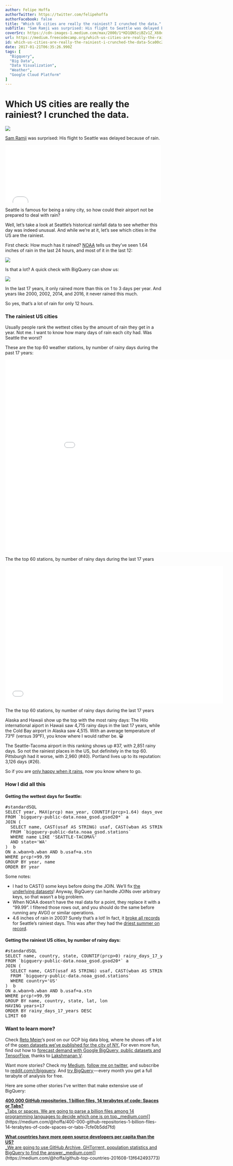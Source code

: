 ```yaml
---
author: Felipe Hoffa
authorTwitter: https://twitter.com/felipehoffa
authorFacebook: false
title: "Which US cities are really the rainiest? I crunched the data."
subTitle: "Sam Ramji was surprised: His flight to Seattle was delayed because of rain...."
coverSrc: https://cdn-images-1.medium.com/max/2000/1*KD1QN5ziBZv1Z_X60obKZw.jpeg
url: https://medium.freecodecamp.org/which-us-cities-are-really-the-rainiest-i-crunched-the-data-5ca00c2848d9
id: which-us-cities-are-really-the-rainiest-i-crunched-the-data-5ca00c2848d9
date: 2017-01-21T06:35:26.990Z
tags: [
  "Bigquery",
  "Big Data",
  "Data Visualization",
  "Weather",
  "Google Cloud Platform"
]
---
```

# Which US cities are really the rainiest? I crunched the data.







![](https://cdn-images-1.medium.com/max/2000/1*KD1QN5ziBZv1Z_X60obKZw.jpeg)







[Sam Ramji](https://medium.com/@sramji) was surprised: His flight to Seattle was delayed because of rain.





<iframe data-width="500" data-height="185" width="500" height="185" src="/media/845ea37f81b44159862c9e6edc0d081c?postId=5ca00c2848d9" data-media-id="845ea37f81b44159862c9e6edc0d081c" data-thumbnail="https://i.embed.ly/1/image?url=https%3A%2F%2Fpbs.twimg.com%2Fprofile_images%2F2803210971%2F0779a7084707fe34bcd21d4ccbe1b6bd_bigger.png&amp;key=4fce0568f2ce49e8b54624ef71a8a5bd" allowfullscreen="" frameborder="0"></iframe>





Seattle is famous for being a rainy city, so how could their airport not be prepared to deal with rain?

Well, let’s take a look at Seattle’s historical rainfall data to see whether this day was indeed unusual. And while we’re at it, let’s see which cities in the US are the rainiest.

First check: How much has it rained? [NOAA](http://www.wrh.noaa.gov/sew/get.php?wfo=sew&pil=rrm&sid=sew) tells us they’ve seen 1.64 inches of rain in the last 24 hours, and most of it in the last 12:



![](https://cdn-images-1.medium.com/max/1600/1*okur_Odz3lJUulmr6aBI1Q.png)



Is that a lot? A quick check with BigQuery can show us:



![](https://cdn-images-1.medium.com/max/1600/1*DhYtqdVq8_QKANMPWSuK9g.png)



In the last 17 years, it only rained more than this on 1 to 3 days per year. And years like 2000, 2002, 2014, and 2016, it never rained this much.

So yes, that’s a lot of rain for only 12 hours.

### The rainiest US cities

Usually people rank the wettest cities by the amount of rain they get in a year. Not me. I want to know how many days of rain each city had. Was Seattle the worst?

These are the top 60 weather stations, by number of rainy days during the past 17 years:









<iframe data-width="700" data-height="440" width="980" height="616" src="/media/d559c883daadbced790ba8a7d786fb52?postId=5ca00c2848d9" data-media-id="d559c883daadbced790ba8a7d786fb52" data-thumbnail="https://i.embed.ly/1/image?url=https%3A%2F%2Fexploratory.io%2Fmedia%2Flogo600x600.png&amp;key=4fce0568f2ce49e8b54624ef71a8a5bd" allowfullscreen="" frameborder="0"></iframe>



The the top 60 stations, by number of rainy days during the last 17 years











<iframe data-width="700" data-height="440" width="700" height="440" src="/media/9672c1c6ae55f958d115e30cf17fc959?postId=5ca00c2848d9" data-media-id="9672c1c6ae55f958d115e30cf17fc959" data-thumbnail="https://i.embed.ly/1/image?url=https%3A%2F%2Fexploratory.io%2Fmedia%2Flogo600x600.png&amp;key=4fce0568f2ce49e8b54624ef71a8a5bd" allowfullscreen="" frameborder="0"></iframe>



The the top 60 stations, by number of rainy days during the last 17 years



Alaska and Hawaii show up the top with the most rainy days: The Hilo international aiport in Hawaii saw 4,715 rainy days in the last 17 years, while the Cold Bay airport in Alaska saw 4,515\. With an average temperature of 73°F (versus 39°F), you know where I would rather be. 😀

The Seattle-Tacoma airport in this ranking shows up #37, with 2,851 rainy days. So not the rainiest places in the US, but definitely in the top 60\. Pittsburgh had it worse, with 2,960 (#40). Portland lives up to its reputation: 3,126 days (#26).

So if you are [only happy when it rains](https://www.youtube.com/watch?v=GpBFOJ3R0M4), now you know where to go.

### How I did all this

#### Getting the wettest days for Seattle:

<pre name="5e3b" id="5e3b" class="graf graf--pre graf-after--h4">#standardSQL  
SELECT year, MAX(prcp) max_year, COUNTIF(prcp>1.64) days_over_164, name   
FROM `bigquery-public-data.noaa_gsod.gsod20*` a  
JOIN (  
  SELECT name, CAST(usaf AS STRING) usaf, CAST(wban AS STRING) wban  
  FROM `bigquery-public-data.noaa_gsod.stations`  
  WHERE name LIKE 'SEATTLE-TACOMA%'  
  AND state='WA'  
)  b  
ON a.wban=b.wban AND b.usaf=a.stn   
WHERE prcp!=99.99  
GROUP BY year, name  
ORDER BY year</pre>

Some notes:

*   I had to CAST() some keys before doing the JOIN. We’ll fix [the underlying datasets](https://cloud.google.com/bigquery/public-data/#noaa-gsod)! Anyway, BigQuery can handle JOINs over arbitrary keys, so that wasn’t a big problem.
*   When NOAA doesn’t have the real data for a point, they replace it with a “99.99”. I filtered those rows out, and you should do the same before running any AVG() or similar operations.
*   4.6 inches of rain in 2003? Surely that’s a lot! In fact, it [broke all records](http://www.seattleweatherblog.com/weather-records/seattles-rainiest-day/) for Seattle’s rainiest days. This was after they had the [driest summer on record](http://www.historylink.org/File/5630).

#### Getting the rainiest US cities, by number of rainy days:

<pre name="c38b" id="c38b" class="graf graf--pre graf-after--h4">#standardSQL  
SELECT name, country, state, COUNTIF(prcp>0) rainy_days_17_years, COUNT(DISTINCT year) years, lat, lon  
FROM `bigquery-public-data.noaa_gsod.gsod20*` a  
JOIN (  
  SELECT name, CAST(usaf AS STRING) usaf, CAST(wban AS STRING) wban, country, state, lat, lon  
  FROM `bigquery-public-data.noaa_gsod.stations`  
  WHERE country='US'  
)  b  
ON a.wban=b.wban AND b.usaf=a.stn   
WHERE prcp!=99.99   
GROUP BY name, country, state, lat, lon  
HAVING years=17  
ORDER BY rainy_days_17_years DESC  
LIMIT 60</pre>

### Want to learn more?

Check [Reto Meier](https://medium.com/@retomeier)’s post on our GCP big data blog, where he shows off a lot of the [open datasets we’ve published for the city of NY.](https://cloud.google.com/blog/big-data/2017/01/new-york-city-public-datasets-now-available-on-google-bigquery) For even more fun, find out how to [forecast demand with Google BigQuery, public datasets and TensorFlow](https://cloud.google.com/blog/big-data/2016/05/how-to-forecast-demand-with-google-bigquery-public-datasets-and-tensorflow.html), thanks to [Lakshmanan V](https://medium.com/@lakshmanok).

Want more stories? Check my [Medium](http://medium.com/@hoffa/), [follow me on twitter](http://twitter.com/felipehoffa), and subscribe to [reddit.com/r/bigquery](https://reddit.com/r/bigquery). And [try BigQuery ](https://www.reddit.com/r/bigquery/comments/3dg9le/analyzing_50_billion_wikipedia_pageviews_in_5/)— every month you get a full terabyte of analysis for free.

Here are some other stories I’ve written that make extensive use of BigQuery:

[**400,000 GitHub repositories, 1 billion files, 14 terabytes of code: Spaces or Tabs?**  
_Tabs or spaces. We are going to parse a billion files among 14 programming languages to decide which one is on top._medium.com](https://medium.com/@hoffa/400-000-github-repositories-1-billion-files-14-terabytes-of-code-spaces-or-tabs-7cfe0b5dd7fd "https://medium.com/@hoffa/400-000-github-repositories-1-billion-files-14-terabytes-of-code-spaces-or-tabs-7cfe0b5dd7fd")[](https://medium.com/@hoffa/400-000-github-repositories-1-billion-files-14-terabytes-of-code-spaces-or-tabs-7cfe0b5dd7fd)

[**What countries have more open source developers per capita than the US?**  
_We are going to use GitHub Archive, GHTorrent, population statistics and BigQuery to find the answer._medium.com](https://medium.com/@hoffa/github-top-countries-201608-13f642493773 "https://medium.com/@hoffa/github-top-countries-201608-13f642493773")[](https://medium.com/@hoffa/github-top-countries-201608-13f642493773)








